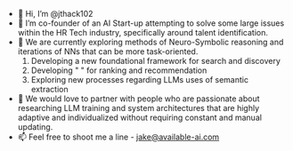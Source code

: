 - 👋 Hi, I’m @jthack102
- 👀 I’m co-founder of an AI Start-up attempting to solve some large issues within the HR Tech industry, specifically around talent identification.
- 🌱 We are currently exploring methods of Neuro-Symbolic reasoning and iterations of NNs that can be more task-oriented.
  1. Developing a new foundational framework for search and discovery
  2. Developing " " for ranking and recommendation
  3. Exploring new processes regarding LLMs uses of semantic extraction
- 💞️ We would love to partner with people who are passionate about researching LLM training and system architectures that are highly adaptive and individualized without requiring constant and manual updating.
- 📫 Feel free to shoot me a line - jake@available-ai.com
<!---
jthack102/jthack102 is a ✨ special ✨ repository because its `README.md` (this file) appears on your GitHub profile.
You can click the Preview link to take a look at your changes.
--->
